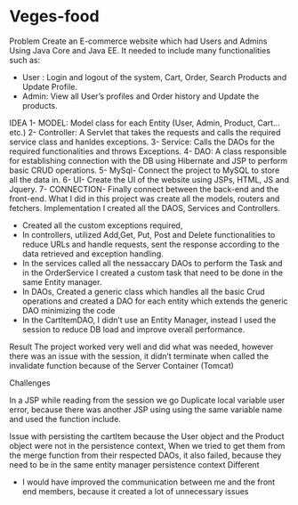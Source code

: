 # Veges-food
Problem
Create an E-commerce website which had Users and Admins Using Java Core and Java EE.
It needed to include many functionalities such as:
- User : Login and logout of the system, Cart, Order, Search Products and Update Profile.
- Admin: View all User’s profiles and Order history and Update the products.

IDEA
1- MODEL: Model class for each Entity (User, Admin, Product, Cart... etc.)
2- Controller: A Servlet that takes the requests and calls the required service class and hanldes
exceptions.
3- Service: Calls the DAOs for the required functionalities and throws Exceptions.
4- DAO: A class responsible for establishing connection with the DB using Hibernate and JSP to
perform basic CRUD operations.
5- MySql- Connect the project to MySQL to store all the data in.
6- UI- Create the UI of the website using JSPs, HTML, JS and Jquery.
7- CONNECTION- Finally connect between the back-end and the front-end.
What I did in this project was create all the models, routers and
fetchers.
Implementation
I created all the DAOS, Services and Controllers.
- Created all the custom exceptions required,
- In controllers, utilized Add,Get, Put, Post and Delete functionalities to reduce URLs and handle
requests, sent the response according to the data retrieved and exception handling.
- In the services called all the nessaccary DAOs to perform the Task and in the OrderService I
created a custom task that need to be done in the same Entity manager.
- In DAOs, Created a generic class which handles all the basic Crud operations and created a DAO
for each entity which extends the generic DAO minimizing the code
- In the CartItemDAO, I didn’t use an Entity Manager, instead I used the session to reduce DB load
and improve overall performance.

Result
The project worked very well and did what was needed, however there was an issue with the
session, it didn’t terminate when called the invalidate function because of the Server Container
(Tomcat)

Challenges

In a JSP while reading from the session we go Duplicate local variable user error, because there was
another JSP using using the same variable name and used the function include.

Issue with persisting the cartItem
because the User object and the Product object were not in the persistence context, When we tried
to get them from the merge function from their respected DAOs, it also failed, because they need to
be in the same entity manager persistence context
Different
- I would have improved the communication between me and the front end members, because it
created a lot of unnecessary issues
